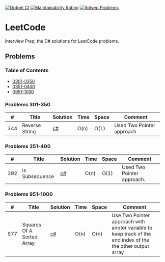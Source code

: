 [![Dotnet CI](https://github.com/DPilat-Dev/LeetCode-CS/actions/workflows/dotnet.yml/badge.svg)](https://github.com/DPilat-Dev/LeetCode-CS/actions/workflows/dotnet.yml)
[![Maintainability Rating](https://sonarcloud.io/api/project_badges/measure?project=DPilat-Dev_LeetCode-CS&metric=alert_status)](https://sonarcloud.io/summary/new_code?id=DPilat-Dev_LeetCode-CS)
[![Solved Problems](https://img.shields.io/badge/Solved%20Problems-3-blue.svg?style=flat-square)](https://github.com/DPilat-Dev/LeetCode-CS)

# LeetCode

Interview Prep, the C# solutions for LeetCode problems.

## Problems

### Table of Contents

- [0301-0350](#problems-301-350)
- [0351-0400](#problems-351-400)
- [0951-1000](#problems-951-1000)

### Problems 301-350

| #   | Title          | Solution                                                     | Time | Space | Comment                    |
| --- | -------------- | ------------------------------------------------------------ | ---- | ----- | -------------------------- |
| 344 | Reverse String | [c#](LeetCode/0301-0350/0344_Reverse_String/Solution0344.cs) | O(n) | O(1)  | Used Two Pointer approach. |

### Problems 351-400

| #   | Title          | Solution                                                      | Time | Space | Comment                    |
| --- | -------------- | ------------------------------------------------------------- | ---- | ----- | -------------------------- |
| 392 | Is Subsequence | [c#](LeetCode/0351-0400/0392_Is_Subsequence/Solution_0392.cs) | O(n) | O(1)  | Used Two Pointer approach. |

### Problems 951-1000

| #   | Title                     | Solution                                                                | Time | Space | Comment                                                                                                    |
| --- | ------------------------- | ----------------------------------------------------------------------- | ---- | ----- | ---------------------------------------------------------------------------------------------------------- |
| 977 | Squares Of A Sorted Array | [c#](LeetCode/0951-1000/0977_Squares_of_a_Sorted_Array/Solution0977.cs) | O(n) | O(n)  | Use Two Pointer approach with anoter variable to keep track of the end index of the the other output array |
